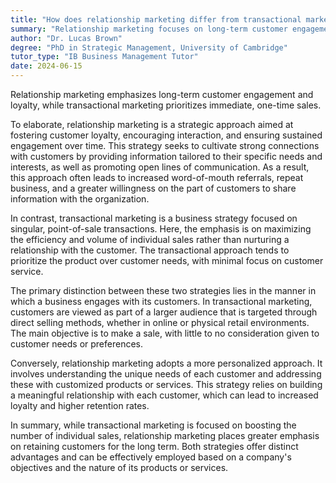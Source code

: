 ```yaml
---
title: "How does relationship marketing differ from transactional marketing?"
summary: "Relationship marketing focuses on long-term customer engagement and loyalty, while transactional marketing prioritises immediate, one-off sales."
author: "Dr. Lucas Brown"
degree: "PhD in Strategic Management, University of Cambridge"
tutor_type: "IB Business Management Tutor"
date: 2024-06-15
---
```


Relationship marketing emphasizes long-term customer engagement and loyalty, while transactional marketing prioritizes immediate, one-time sales.

To elaborate, relationship marketing is a strategic approach aimed at fostering customer loyalty, encouraging interaction, and ensuring sustained engagement over time. This strategy seeks to cultivate strong connections with customers by providing information tailored to their specific needs and interests, as well as promoting open lines of communication. As a result, this approach often leads to increased word-of-mouth referrals, repeat business, and a greater willingness on the part of customers to share information with the organization.

In contrast, transactional marketing is a business strategy focused on singular, point-of-sale transactions. Here, the emphasis is on maximizing the efficiency and volume of individual sales rather than nurturing a relationship with the customer. The transactional approach tends to prioritize the product over customer needs, with minimal focus on customer service.

The primary distinction between these two strategies lies in the manner in which a business engages with its customers. In transactional marketing, customers are viewed as part of a larger audience that is targeted through direct selling methods, whether in online or physical retail environments. The main objective is to make a sale, with little to no consideration given to customer needs or preferences.

Conversely, relationship marketing adopts a more personalized approach. It involves understanding the unique needs of each customer and addressing these with customized products or services. This strategy relies on building a meaningful relationship with each customer, which can lead to increased loyalty and higher retention rates.

In summary, while transactional marketing is focused on boosting the number of individual sales, relationship marketing places greater emphasis on retaining customers for the long term. Both strategies offer distinct advantages and can be effectively employed based on a company's objectives and the nature of its products or services.
    